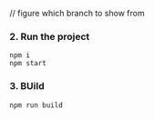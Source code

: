      


// figure which branch to show from
### 2. Run the project
```shell
npm i
npm start
```

### 3. BUild
```shell
npm run build
```
